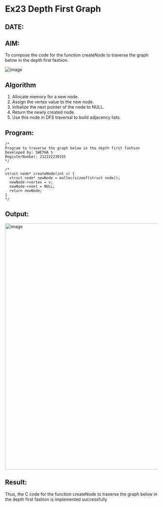 # Ex23 Depth First Graph
## DATE:
## AIM:
To compose the code for the function createNode to traverse the graph below in the depth first fashion.

![image](https://github.com/user-attachments/assets/63552824-d0a3-49c6-a473-6db27d1f03e4)

## Algorithm
1. Allocate memory for a new node.
2. Assign the vertex value to the new node.
3. Initialize the next pointer of the node to NULL.
4. Return the newly created node. 
5. Use this node in DFS traversal to build adjacency lists.  

## Program:
```
/*
Program to traverse the graph below in the depth first fashion
Developed by: SWETHA S
RegisterNumber: 212222230155 
*/
```
```
/*
struct node* createNode(int v) {
  struct node* newNode = malloc(sizeof(struct node));
  newNode->vertex = v;
  newNode->next = NULL;
  return newNode;
}
*/
```
## Output:
<img width="536" height="810" alt="image" src="https://github.com/user-attachments/assets/406156dc-c7db-43ab-af7b-949962bb92a2" />



## Result:
Thus, the C code for the function createNode to traverse the graph below in the depth first fashion is implemented successfully
